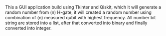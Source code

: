This a GUI application build using Tkinter and Qiskit, which it will generate a random number from (n) H-gate,
it will created a random number using combination of (n) measured qubit with highest frequency.
All number bit string are stored into a list, after that converted into binary and finally converted into integer.
